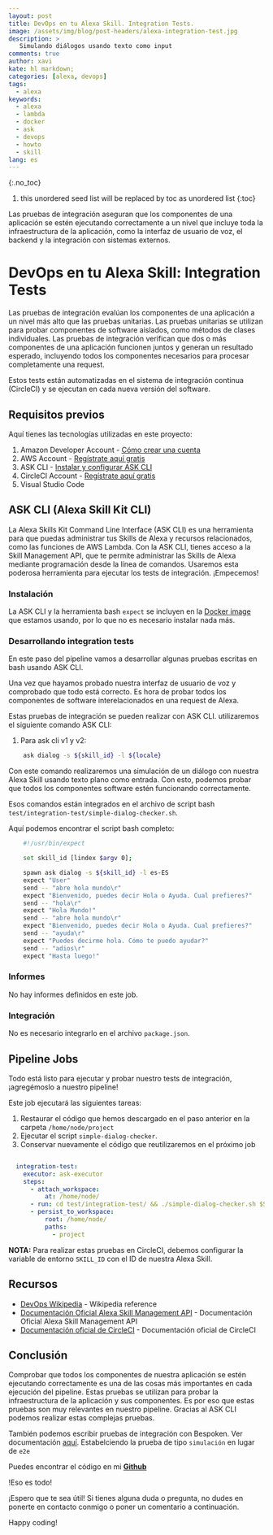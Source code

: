 ```yaml
---
layout: post
title: DevOps en tu Alexa Skill. Integration Tests.
image: /assets/img/blog/post-headers/alexa-integration-test.jpg
description: >
   Simulando diálogos usando texto como input
comments: true
author: xavi
kate: hl markdown;
categories: [alexa, devops]
tags:
  - alexa
keywords:
  - alexa
  - lambda
  - docker
  - ask
  - devops
  - howto
  - skill
lang: es
---
```

{:.no_toc}
1. this unordered seed list will be replaced by toc as unordered list
{:toc}

Las pruebas de integración aseguran que los componentes de una aplicación se estén ejecutando correctamente a un nivel que incluye toda la infraestructura de la aplicación, como la interfaz de usuario de voz, el backend y la integración con sistemas externos.

# DevOps en tu Alexa Skill: Integration Tests

Las pruebas de integración evalúan los componentes de una aplicación a un nivel más alto que las pruebas unitarias.
Las pruebas unitarias se utilizan para probar componentes de software aislados, como métodos de clases individuales.
Las pruebas de integración verifican que dos o más componentes de una aplicación funcionen juntos y generan un resultado esperado, incluyendo todos los componentes necesarios para procesar completamente una request.

Estos tests están automatizadas en el sistema de integración continua (CircleCI) y se ejecutan en cada nueva versión del software.

## Requisitos previos

Aquí tienes las tecnologías utilizadas en este proyecto:
1. Amazon Developer Account - [Cómo crear una cuenta](http://developer.amazon.com/)
2. AWS Account - [Regístrate aquí gratis](https://aws.amazon.com/)
3. ASK CLI - [Instalar y configurar ASK CLI](https://developer.amazon.com/es-ES/docs/alexa/smapi/quick-start-alexa-skills-kit-command-line-interface.html)
4. CircleCI Account -  [Regístrate aquí gratis](https://circleci.com/)
5. Visual Studio Code

## ASK CLI (Alexa Skill Kit CLI)

La Alexa Skills Kit Command Line Interface (ASK CLI) es una herramienta para que puedas administrar tus Skills de Alexa y recursos relacionados, como las funciones de AWS Lambda.
Con la ASK CLI, tienes acceso a la Skill Management API, que te permite administrar las Skills de Alexa mediante programación desde la línea de comandos.
Usaremos esta poderosa herramienta para ejecutar los tests de integración. ¡Empecemos!

### Instalación

La ASK CLI y la herramienta bash `expect` se incluyen en la [Docker image](https://hub.docker.com/repository/docker/xavidop/alexa-ask-aws-cli) que estamos usando, por lo que no es necesario instalar nada más.

### Desarrollando integration tests

En este paso del pipeline vamos a desarrollar algunas pruebas escritas en bash usando ASK CLI.

Una vez que hayamos probado nuestra interfaz de usuario de voz y comprobado que todo está correcto.
Es hora de probar todos los componentes de software interelacionados en una request de Alexa.

Estas pruebas de integración se pueden realizar con ASK CLI. utilizaremos el siguiente comando ASK CLI:

1. Para ask cli v1 y v2:
```bash
    ask dialog -s ${skill_id} -l ${locale}
```

Con este comando realizaremos una simulación de un diálogo con nuestra Alexa Skill usando texto plano como entrada. Con esto, podemos probar que todos los componentes software estén funcionando correctamente.

Esos comandos están integrados en el archivo de script bash `test/integration-test/simple-dialog-checker.sh`.

Aquí podemos encontrar el script bash completo:

```bash
    #!/usr/bin/expect

    set skill_id [lindex $argv 0];

    spawn ask dialog -s ${skill_id} -l es-ES
    expect "User"
    send -- "abre hola mundo\r"
    expect "Bienvenido, puedes decir Hola o Ayuda. Cual prefieres?"
    send -- "hola\r"
    expect "Hola Mundo!"
    send -- "abre hola mundo\r"
    expect "Bienvenido, puedes decir Hola o Ayuda. Cual prefieres?"
    send -- "ayuda\r"
    expect "Puedes decirme hola. Cómo te puedo ayudar?"
    send -- "adios\r"
    expect "Hasta luego!"

```
### Informes

No hay informes definidos en este job.

### Integración

No es necesario integrarlo en el archivo `package.json`.

## Pipeline Jobs

Todo está listo para ejecutar y probar nuestro tests de integración, ¡agregémoslo a nuestro pipeline!

Este job ejecutará las siguientes tareas:
1. Restaurar el código que hemos descargado en el paso anterior en la carpeta `/home/node/project`
2. Ejecutar el script `simple-dialog-checker`.
3. Conservar nuevamente el código que reutilizaremos en el próximo job

```yaml

  integration-test:
    executor: ask-executor
    steps:
      - attach_workspace:
          at: /home/node/
      - run: cd test/integration-test/ && ./simple-dialog-checker.sh $SKILL_ID
      - persist_to_workspace:
          root: /home/node/
          paths:
            - project

```

**NOTA:** Para realizar estas pruebas en CircleCI, debemos configurar la variable de entorno `SKILL_ID` con el ID de nuestra Alexa Skill.


## Recursos
* [DevOps Wikipedia](https://en.wikipedia.org/wiki/DevOps) - Wikipedia reference
* [Documentación Oficial Alexa Skill Management API](https://developer.amazon.com/es-ES/docs/alexa/smapi/skill-testing-operations.html) - Documentación Oficial Alexa Skill Management API
* [Documentación oficial de CircleCI](https://circleci.com/docs/) - Documentación oficial de CircleCI
  
## Conclusión 

Comprobar que todos los componentes de nuestra aplicación se estén ejecutando correctamente es una de las cosas más importantes en cada ejecución del pipeline.
Estas pruebas se utilizan para probar la infraestructura de la aplicación y sus componentes. Es por eso que estas pruebas son muy relevantes en nuestro pipeline.
Gracias al ASK CLI podemos realizar estas complejas pruebas.

También podemos escribir pruebas de integración con Bespoken. Ver documentación [aquí](https://read.bespoken.io/end-to-end/guide/#overview). Estabelciendo la prueba de tipo `simulación` en lugar de `e2e`

Puedes encontrar el código en mi [**Github**](https://github.com/xavidop/alexa-nodejs-lambda-helloworld/blob/master/CICD.md)

!Eso es todo!

¡Espero que te sea útil! Si tienes alguna duda o pregunta, no dudes en ponerte en contacto conmigo o poner un comentario a continuación.

Happy coding!
    
